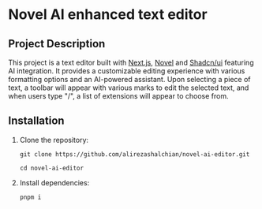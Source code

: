 # Novel AI enhanced text editor

## Project Description

This project is a text editor built with [Next.js](https://nextjs.org/), [Novel](https://novel.sh/) and [Shadcn/ui](https://ui.shadcn.com/) featuring AI integration. It provides a customizable editing experience with various formatting options and an AI-powered assistant. Upon selecting a piece of text, a toolbar will appear with various marks to edit the selected text, and when users type "/", a list of extensions will appear to choose from.

## Installation

1. Clone the repository:

   ```
   git clone https://github.com/alirezashalchian/novel-ai-editor.git
   ```

   ```
   cd novel-ai-editor
   ```

2. Install dependencies:

   ```
   pnpm i
   ```
